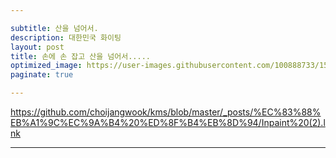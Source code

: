```yaml
---

subtitle: 산을 넘어서.
description: 대한민국 화이팅
layout: post
title: 손에 손 잡고 산을 넘어서.....
optimized_image: https://user-images.githubusercontent.com/100888733/156873479-ec9e5e88-e63d-4d33-b4c1-6cf0b86b9c2a.jpg
paginate: true

---
```

https://github.com/choijangwook/kms/blob/master/_posts/%EC%83%88%EB%A1%9C%EC%9A%B4%20%ED%8F%B4%EB%8D%94/Inpaint%20(2).lnk

---

